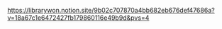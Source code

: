https://librarywon.notion.site/9b02c707870a4bb682eb676def47686a?v=18a67c1e6472427fb179860116e49b9d&pvs=4
